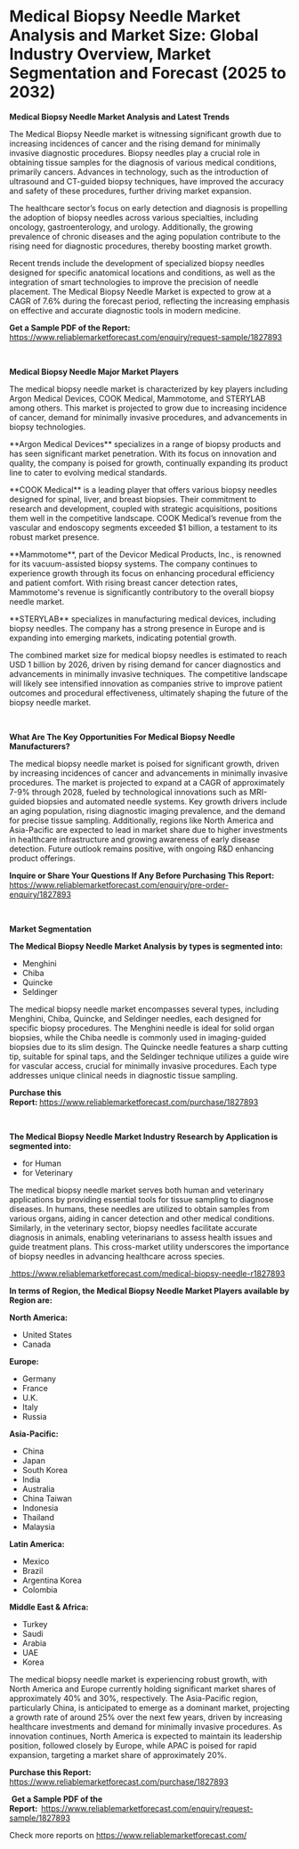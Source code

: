 <p><h1>Medical Biopsy Needle Market Analysis and Market Size: Global Industry Overview, Market Segmentation and Forecast (2025 to 2032)</h1></p><p><strong>Medical Biopsy Needle Market Analysis and Latest Trends</strong></p>
<p><p>The Medical Biopsy Needle market is witnessing significant growth due to increasing incidences of cancer and the rising demand for minimally invasive diagnostic procedures. Biopsy needles play a crucial role in obtaining tissue samples for the diagnosis of various medical conditions, primarily cancers. Advances in technology, such as the introduction of ultrasound and CT-guided biopsy techniques, have improved the accuracy and safety of these procedures, further driving market expansion.</p><p>The healthcare sector’s focus on early detection and diagnosis is propelling the adoption of biopsy needles across various specialties, including oncology, gastroenterology, and urology. Additionally, the growing prevalence of chronic diseases and the aging population contribute to the rising need for diagnostic procedures, thereby boosting market growth.</p><p>Recent trends include the development of specialized biopsy needles designed for specific anatomical locations and conditions, as well as the integration of smart technologies to improve the precision of needle placement. The Medical Biopsy Needle Market is expected to grow at a CAGR of 7.6% during the forecast period, reflecting the increasing emphasis on effective and accurate diagnostic tools in modern medicine.</p></p>
<p><strong>Get a Sample PDF of the Report:&nbsp;</strong> <a href="https://www.reliablemarketforecast.com/enquiry/request-sample/1827893?utm_campaign=2717&utm_medium=2&utm_source=Github&utm_content=ia&utm_term=05032025&utm_id=medical-biopsy-needle">https://www.reliablemarketforecast.com/enquiry/request-sample/1827893</a></p>
<p>&nbsp;</p>
<p><strong>Medical Biopsy Needle Major Market Players</strong></p>
<p><p>The medical biopsy needle market is characterized by key players including Argon Medical Devices, COOK Medical, Mammotome, and STERYLAB among others. This market is projected to grow due to increasing incidence of cancer, demand for minimally invasive procedures, and advancements in biopsy technologies.</p><p>**Argon Medical Devices** specializes in a range of biopsy products and has seen significant market penetration. With its focus on innovation and quality, the company is poised for growth, continually expanding its product line to cater to evolving medical standards.</p><p>**COOK Medical** is a leading player that offers various biopsy needles designed for spinal, liver, and breast biopsies. Their commitment to research and development, coupled with strategic acquisitions, positions them well in the competitive landscape. COOK Medical’s revenue from the vascular and endoscopy segments exceeded $1 billion, a testament to its robust market presence.</p><p>**Mammotome**, part of the Devicor Medical Products, Inc., is renowned for its vacuum-assisted biopsy systems. The company continues to experience growth through its focus on enhancing procedural efficiency and patient comfort. With rising breast cancer detection rates, Mammotome's revenue is significantly contributory to the overall biopsy needle market.</p><p>**STERYLAB** specializes in manufacturing medical devices, including biopsy needles. The company has a strong presence in Europe and is expanding into emerging markets, indicating potential growth.</p><p>The combined market size for medical biopsy needles is estimated to reach USD 1 billion by 2026, driven by rising demand for cancer diagnostics and advancements in minimally invasive techniques. The competitive landscape will likely see intensified innovation as companies strive to improve patient outcomes and procedural effectiveness, ultimately shaping the future of the biopsy needle market.</p></p>
<p>&nbsp;</p>
<p><strong>What Are The Key Opportunities For Medical Biopsy Needle Manufacturers?</strong></p>
<p><p>The medical biopsy needle market is poised for significant growth, driven by increasing incidences of cancer and advancements in minimally invasive procedures. The market is projected to expand at a CAGR of approximately 7-9% through 2028, fueled by technological innovations such as MRI-guided biopsies and automated needle systems. Key growth drivers include an aging population, rising diagnostic imaging prevalence, and the demand for precise tissue sampling. Additionally, regions like North America and Asia-Pacific are expected to lead in market share due to higher investments in healthcare infrastructure and growing awareness of early disease detection. Future outlook remains positive, with ongoing R&D enhancing product offerings.</p></p>
<p><strong>Inquire or Share Your Questions If Any Before Purchasing This Report:</strong> <a href="https://www.reliablemarketforecast.com/enquiry/pre-order-enquiry/1827893?utm_campaign=2717&utm_medium=2&utm_source=Github&utm_content=ia&utm_term=05032025&utm_id=medical-biopsy-needle">https://www.reliablemarketforecast.com/enquiry/pre-order-enquiry/1827893</a></p>
<p>&nbsp;</p>
<p><strong>Market Segmentation</strong></p>
<p><strong>The Medical Biopsy Needle Market Analysis by types is segmented into:</strong></p>
<p><ul><li>Menghini</li><li>Chiba</li><li>Quincke</li><li>Seldinger</li></ul></p>
<p><p>The medical biopsy needle market encompasses several types, including Menghini, Chiba, Quincke, and Seldinger needles, each designed for specific biopsy procedures. The Menghini needle is ideal for solid organ biopsies, while the Chiba needle is commonly used in imaging-guided biopsies due to its slim design. The Quincke needle features a sharp cutting tip, suitable for spinal taps, and the Seldinger technique utilizes a guide wire for vascular access, crucial for minimally invasive procedures. Each type addresses unique clinical needs in diagnostic tissue sampling.</p></p>
<p><strong>Purchase this Report:&nbsp;</strong><a href="https://www.reliablemarketforecast.com/purchase/1827893?utm_campaign=2717&utm_medium=2&utm_source=Github&utm_content=ia&utm_term=05032025&utm_id=medical-biopsy-needle">https://www.reliablemarketforecast.com/purchase/1827893</a></p>
<p>&nbsp;</p>
<p><strong>The Medical Biopsy Needle Market Industry Research by Application is segmented into:</strong></p>
<p><ul><li>for Human</li><li>for Veterinary</li></ul></p>
<p><p>The medical biopsy needle market serves both human and veterinary applications by providing essential tools for tissue sampling to diagnose diseases. In humans, these needles are utilized to obtain samples from various organs, aiding in cancer detection and other medical conditions. Similarly, in the veterinary sector, biopsy needles facilitate accurate diagnosis in animals, enabling veterinarians to assess health issues and guide treatment plans. This cross-market utility underscores the importance of biopsy needles in advancing healthcare across species.</p></p>
<p><a href="https://www.reliablemarketforecast.com/medical-biopsy-needle-r1827893?utm_campaign=2717&utm_medium=2&utm_source=Github&utm_content=ia&utm_term=05032025&utm_id=medical-biopsy-needle">&nbsp;https://www.reliablemarketforecast.com/medical-biopsy-needle-r1827893</a></p>
<p><strong>In terms of Region, the Medical Biopsy Needle Market Players available by Region are:</strong></p>
<p>
    <p> <strong> North America: </strong>
        <ul>
            <li>United States</li>
            <li>Canada</li>
        </ul>
        </p> 
    <p> <strong> Europe: </strong>
        <ul>
            <li>Germany</li>
            <li>France</li>
            <li>U.K.</li>
            <li>Italy</li>
            <li>Russia</li>
        </ul>
        </p> 
    <p> <strong> Asia-Pacific: </strong>
        <ul>
            <li>China</li>
            <li>Japan</li>
            <li>South Korea</li>
            <li>India</li>
            <li>Australia</li>
            <li>China Taiwan</li>
            <li>Indonesia</li>
            <li>Thailand</li>
            <li>Malaysia</li>
        </ul>
        </p> 
    <p> <strong> Latin America: </strong>
        <ul>
            <li>Mexico</li>
            <li>Brazil</li>
            <li>Argentina Korea</li>
            <li>Colombia</li>
        </ul>
        </p> 
    <p> <strong> Middle East & Africa: </strong>
        <ul>
            <li>Turkey</li>
            <li>Saudi</li>
            <li>Arabia</li>
            <li>UAE</li>
            <li>Korea</li>
        </ul>
    </p>
    </p>
<p><p>The medical biopsy needle market is experiencing robust growth, with North America and Europe currently holding significant market shares of approximately 40% and 30%, respectively. The Asia-Pacific region, particularly China, is anticipated to emerge as a dominant market, projecting a growth rate of around 25% over the next few years, driven by increasing healthcare investments and demand for minimally invasive procedures. As innovation continues, North America is expected to maintain its leadership position, followed closely by Europe, while APAC is poised for rapid expansion, targeting a market share of approximately 20%.</p></p>
<p><strong>Purchase this Report: </strong><a href="https://www.reliablemarketforecast.com/purchase/1827893?utm_campaign=2717&utm_medium=2&utm_source=Github&utm_content=ia&utm_term=05032025&utm_id=medical-biopsy-needle">https://www.reliablemarketforecast.com/purchase/1827893</a></p>
<p>&nbsp;<strong>Get a Sample PDF of the Report:&nbsp;&nbsp;</strong><a href="https://www.reliablemarketforecast.com/enquiry/request-sample/1827893?utm_campaign=2717&utm_medium=2&utm_source=Github&utm_content=ia&utm_term=05032025&utm_id=medical-biopsy-needle">https://www.reliablemarketforecast.com/enquiry/request-sample/1827893</a></p>
<p><strong></strong></p>
<p>Check more reports on <a href="https://www.reliablemarketforecast.com/?utm_campaign=2717&utm_medium=2&utm_source=Github&utm_content=ia&utm_term=05032025&utm_id=medical-biopsy-needle">https://www.reliablemarketforecast.com/</a></p>